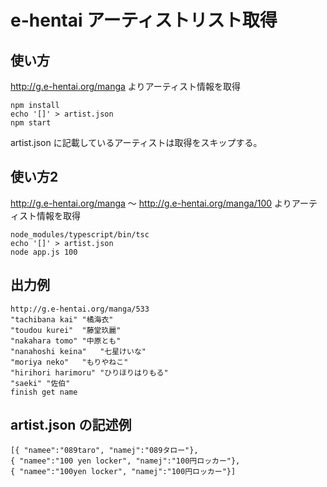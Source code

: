# e-hentai アーティストリスト取得

## 使い方
http://g.e-hentai.org/manga よりアーティスト情報を取得
```
npm install
echo '[]' > artist.json
npm start
```
artist.json に記載しているアーティストは取得をスキップする。


## 使い方2
http://g.e-hentai.org/manga 〜 http://g.e-hentai.org/manga/100 よりアーティスト情報を取得
```
node_modules/typescript/bin/tsc
echo '[]' > artist.json
node app.js 100
```

## 出力例
```
http://g.e-hentai.org/manga/533
"tachibana kai"	"橘海衣"
"toudou kurei"	"藤堂玖麗"
"nakahara tomo"	"中原とも"
"nanahoshi keina"	"七星けいな"
"moriya neko"	"もりやねこ"
"hirihori harimoru"	"ひりほりはりもる"
"saeki"	"佐伯"
finish get name
```

## artist.json の記述例
```
[{ "namee":"089taro", "namej":"089タロー"},
{ "namee":"100 yen locker", "namej":"100円ロッカー"},
{ "namee":"100yen locker", "namej":"100円ロッカー"}]
```
